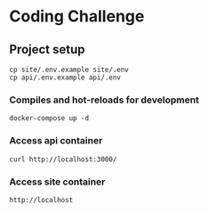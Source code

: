 # Coding Challenge

## Project setup
```
cp site/.env.example site/.env
cp api/.env.example api/.env
```

### Compiles and hot-reloads for development
```
docker-compose up -d
```

### Access api container
```
curl http://localhost:3000/
```

### Access site container
```
http://localhost
```